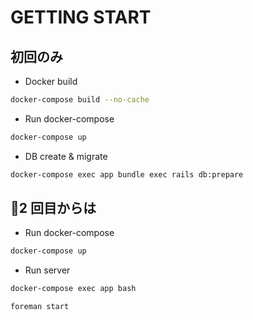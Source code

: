 # GETTING START

## 初回のみ

- Docker build

```bash
docker-compose build --no-cache
```

- Run docker-compose

```bash
docker-compose up
```

- DB create & migrate

```bash
docker-compose exec app bundle exec rails db:prepare
```

## 2 回目からは

- Run docker-compose

```bash
docker-compose up
```

- Run server

```bash
docker-compose exec app bash
```

```bash
foreman start
```
